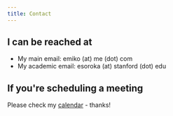 ```yaml
---
title: Contact
---
```

## I can be reached at
* My main email: emiko (at) me (dot) com
* My academic email: esoroka (at) stanford (dot) edu

## If you're scheduling a meeting
Please check my [calendar](calendar) - thanks!